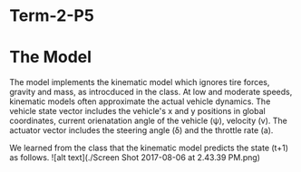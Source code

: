 # Term-2-P5
# The Model
The model implements the kinematic model which ignores tire forces, gravity and mass, as introcduced in the class. At low and moderate speeds, kinematic models often approximate the actual vehicle dynamics. The vehicle state vector includes the vehicle's x and y positions in global coordinates, current orienatation angle of the vehicle (ψ), velocity (v). The actuator vector includes the steering angle (δ) and the throttle rate (a). 

We learned from the class that the kinematic model predicts the state (t+1) as follows. 
![alt text](./Screen Shot 2017-08-06 at 2.43.39 PM.png)
